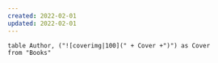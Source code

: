 ```yaml
---
created: 2022-02-01
updated: 2022-02-01
---
```



```dataview
table Author, ("![coverimg|100](" + Cover +")") as Cover
from "Books"
```